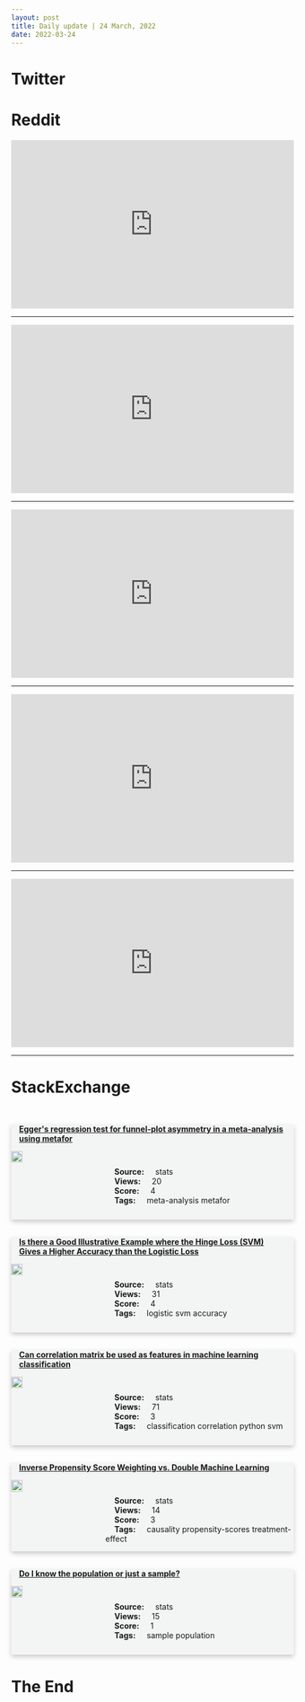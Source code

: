```yaml
---
layout: post
title: Daily update | 24 March, 2022
date: 2022-03-24
---
```


<script async src="https://platform.twitter.com/widgets.js" charset="utf-8"></script>


<script src='https://storage.ko-fi.com/cdn/scripts/overlay-widget.js'></script>
<script>
  kofiWidgetOverlay.draw('themldojo', {
    'type': 'floating-chat',
    'floating-chat.donateButton.text': 'Support me',
    'floating-chat.donateButton.background-color': '#f45d22',
    'floating-chat.donateButton.text-color': '#fff'
  });
</script>

# Twitter 

<blockquote class="twitter-tweet"><a href="https://twitter.com/jessica_xls/status/1506597920191258629"></a></blockquote>

<blockquote class="twitter-tweet"><a href="https://twitter.com/govbrazil/status/1506662289184894976"></a></blockquote>

<blockquote class="twitter-tweet"><a href="https://twitter.com/bengoldacre/status/1506644619815174151"></a></blockquote>

<blockquote class="twitter-tweet"><a href="https://twitter.com/PawarSpeaks/status/1506602468419194881"></a></blockquote>

<blockquote class="twitter-tweet"><a href="https://twitter.com/omarsar0/status/1506625854897590274"></a></blockquote>

<blockquote class="twitter-tweet"><a href="https://twitter.com/stanfordnlp/status/1506649045720186886"></a></blockquote>

<blockquote class="twitter-tweet"><a href="https://twitter.com/karpathy/status/1506701396975968258"></a></blockquote>

<blockquote class="twitter-tweet"><a href="https://twitter.com/GoogleAI/status/1506728214500036611"></a></blockquote>

<blockquote class="twitter-tweet"><a href="https://twitter.com/stanfordnlp/status/1506650010703708160"></a></blockquote>

<blockquote class="twitter-tweet"><a href="https://twitter.com/PyTorch/status/1506729801528225792"></a></blockquote>

# Reddit 

<iframe id="reddit-embed" src="https://www.redditmedia.com/r/dataengineering/comments/tkvvb1/just_sending_lols_your_way?ref_source=embed&amp;ref=share&amp;embed=true" sandbox="allow-scripts allow-same-origin allow-popups" style="border: none;" height="300" width="100%" scrolling="yes"></iframe>
<hr style="width:100%;text-align:left;margin-left:0">
<iframe id="reddit-embed" src="https://www.redditmedia.com/r/datascience/comments/tkr4tf/mathematical_and_statistical_foundations_of?ref_source=embed&amp;ref=share&amp;embed=true" sandbox="allow-scripts allow-same-origin allow-popups" style="border: none;" height="300" width="100%" scrolling="yes"></iframe>
<hr style="width:100%;text-align:left;margin-left:0">
<iframe id="reddit-embed" src="https://www.redditmedia.com/r/MachineLearning/comments/tksq25/d_is_it_possible_to_train_an_ai_to_decode?ref_source=embed&amp;ref=share&amp;embed=true" sandbox="allow-scripts allow-same-origin allow-popups" style="border: none;" height="300" width="100%" scrolling="yes"></iframe>
<hr style="width:100%;text-align:left;margin-left:0">
<iframe id="reddit-embed" src="https://www.redditmedia.com/r/MachineLearning/comments/tkq4ou/d_why_do_gans_work_knowing_that_the_discriminator?ref_source=embed&amp;ref=share&amp;embed=true" sandbox="allow-scripts allow-same-origin allow-popups" style="border: none;" height="300" width="100%" scrolling="yes"></iframe>
<hr style="width:100%;text-align:left;margin-left:0">
<iframe id="reddit-embed" src="https://www.redditmedia.com/r/datascience/comments/tllnq9/what_companies_do_you_think_are_best_for_data?ref_source=embed&amp;ref=share&amp;embed=true" sandbox="allow-scripts allow-same-origin allow-popups" style="border: none;" height="300" width="100%" scrolling="yes"></iframe>
<hr style="width:100%;text-align:left;margin-left:0">

<style>
.card {
box-shadow: 0 4px 8px 0 rgba(0,0,0,0.2);
transition: 0.3s;
width: 100%;
background-color: #F3F4F4;
}
p{
    margin-left:  3em;
    padding-top: 1em;
}
.part2{
    display: grid;
    grid-template-columns: 1fr 3fr;
}
h4{
    margin: 1em;
}

.card:hover {
box-shadow: 0 8px 16px 0 rgba(0,0,0,0.2);
}
b {
padding: 2px 16px;
}
</style>
  
# StackExchange 


  <br>
  <div class="card">
  <h4><a href='https://stats.stackexchange.com/questions/568795/eggers-regression-test-for-funnel-plot-asymmetry-in-a-meta-analysis-using-metaf'>Egger&#39;s regression test for funnel-plot asymmetry in a meta-analysis using metafor</a></h4> 
  <div class="part2">
      <img src="https://cdn.sstatic.net/Sites/stats/Img/apple-touch-icon@2.png?v=344f57aa10cc" alt="Img missing!" style="width:40%">
      <p><b>Source:</b> stats<br><b>Views:</b> 20<br><b>Score:</b> 4<br><b>Tags:</b> <span class="badge badge-dark">meta-analysis</span> <span class="badge badge-dark">metafor</span></p> 
  </div>
  </div>
      
  <br>
  <div class="card">
  <h4><a href='https://stats.stackexchange.com/questions/568821/is-there-a-good-illustrative-example-where-the-hinge-loss-svm-gives-a-higher-a'>Is there a Good Illustrative Example where the Hinge Loss (SVM) Gives a Higher Accuracy than the Logistic Loss</a></h4> 
  <div class="part2">
      <img src="https://cdn.sstatic.net/Sites/stats/Img/apple-touch-icon@2.png?v=344f57aa10cc" alt="Img missing!" style="width:40%">
      <p><b>Source:</b> stats<br><b>Views:</b> 31<br><b>Score:</b> 4<br><b>Tags:</b> <span class="badge badge-dark">logistic</span> <span class="badge badge-dark">svm</span> <span class="badge badge-dark">accuracy</span></p> 
  </div>
  </div>
      
  <br>
  <div class="card">
  <h4><a href='https://stats.stackexchange.com/questions/568857/can-correlation-matrix-be-used-as-features-in-machine-learning-classification'>Can correlation matrix be used as features in machine learning classification</a></h4> 
  <div class="part2">
      <img src="https://cdn.sstatic.net/Sites/stats/Img/apple-touch-icon@2.png?v=344f57aa10cc" alt="Img missing!" style="width:40%">
      <p><b>Source:</b> stats<br><b>Views:</b> 71<br><b>Score:</b> 3<br><b>Tags:</b> <span class="badge badge-dark">classification</span> <span class="badge badge-dark">correlation</span> <span class="badge badge-dark">python</span> <span class="badge badge-dark">svm</span></p> 
  </div>
  </div>
      
  <br>
  <div class="card">
  <h4><a href='https://stats.stackexchange.com/questions/568876/inverse-propensity-score-weighting-vs-double-machine-learning'>Inverse Propensity Score Weighting vs. Double Machine Learning</a></h4> 
  <div class="part2">
      <img src="https://cdn.sstatic.net/Sites/stats/Img/apple-touch-icon@2.png?v=344f57aa10cc" alt="Img missing!" style="width:40%">
      <p><b>Source:</b> stats<br><b>Views:</b> 14<br><b>Score:</b> 3<br><b>Tags:</b> <span class="badge badge-dark">causality</span> <span class="badge badge-dark">propensity-scores</span> <span class="badge badge-dark">treatment-effect</span></p> 
  </div>
  </div>
      
  <br>
  <div class="card">
  <h4><a href='https://stats.stackexchange.com/questions/568783/do-i-know-the-population-or-just-a-sample'>Do I know the population or just a sample?</a></h4> 
  <div class="part2">
      <img src="https://cdn.sstatic.net/Sites/stats/Img/apple-touch-icon@2.png?v=344f57aa10cc" alt="Img missing!" style="width:40%">
      <p><b>Source:</b> stats<br><b>Views:</b> 15<br><b>Score:</b> 1<br><b>Tags:</b> <span class="badge badge-dark">sample</span> <span class="badge badge-dark">population</span></p> 
  </div>
  </div>
      
# The End